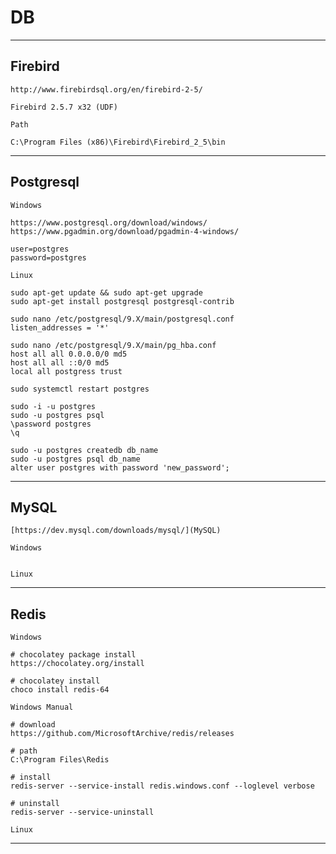 # DB

----
Firebird
---

    http://www.firebirdsql.org/en/firebird-2-5/

    Firebird 2.5.7 x32 (UDF)

    Path

    C:\Program Files (x86)\Firebird\Firebird_2_5\bin

----
Postgresql
---

    Windows

    https://www.postgresql.org/download/windows/
    https://www.pgadmin.org/download/pgadmin-4-windows/

    user=postgres
    password=postgres

    Linux
    
    sudo apt-get update && sudo apt-get upgrade
    sudo apt-get install postgresql postgresql-contrib
        
    sudo nano /etc/postgresql/9.X/main/postgresql.conf
    listen_addresses = '*'
    
    sudo nano /etc/postgresql/9.X/main/pg_hba.conf
    host all all 0.0.0.0/0 md5
    host all all ::0/0 md5
    local all postgress trust
    
    sudo systemctl restart postgres
    
    sudo -i -u postgres
    sudo -u postgres psql
    \password postgres
    \q
        
    sudo -u postgres createdb db_name
    sudo -u postgres psql db_name
    alter user postgres with password 'new_password';
    
----
MySQL
---

    [https://dev.mysql.com/downloads/mysql/](MySQL)

    Windows


    Linux
    
----
Redis
---

    Windows

    # chocolatey package install
    https://chocolatey.org/install
    
    # chocolatey install
    choco install redis-64

    Windows Manual

    # download
    https://github.com/MicrosoftArchive/redis/releases

    # path
    C:\Program Files\Redis

    # install
    redis-server --service-install redis.windows.conf --loglevel verbose
    
    # uninstall
    redis-server --service-uninstall
    
    Linux

----
